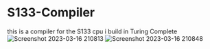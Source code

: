 # S133-Compiler

this is a compiler for the S133 cpu i build in Turing Complete
![Screenshot 2023-03-16 210813](https://user-images.githubusercontent.com/58395648/225741180-0dd850fa-bf99-40ae-8acb-f7884c24f6cd.png)
![Screenshot 2023-03-16 210848](https://user-images.githubusercontent.com/58395648/225741199-b1ab84ca-2779-45be-a418-e5c1a2468396.png)
